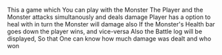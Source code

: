 This a game which You can play with the Monster
The Player and the Monster attacks simultanously and deals damage
Player has a option to heal with in turn the Monster will damage also
If the Monster's Health bar goes down the player wins, and vice-versa
Also the Battle log will be displayed, So that One can know how much damage was dealt and who won
